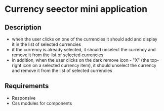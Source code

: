  # Currency seector mini application

 ## Description
* when the user clicks on one of the currencies it should add and display it in the list of selected currencies
* if the currency is already selected, it should unselect the currency and remove it from the list of selected currencies
* in addition, when the user clicks on the dark remove icon - "X" (the top-right icon on a selected currency item), it should unselect the currency and remove it from the list of selected currencies

 ## Requirements
 * Responsive
 * Css modules for components

